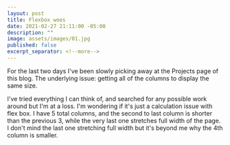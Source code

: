 ```yaml
---
layout: post
title: Flexbox woes
date: 2021-02-27 21:11:00 -05:00
description: ""
image: assets/images/01.jpg
published: false
excerpt_separator: <!--more-->
---
```


For the last two days I've been slowly picking away at the Projects page of this blog. The underlying issue: getting all of the columns to display the same size. <!--more-->

I've tried everything I can think of, and searched for any possible work around but I'm at a loss. I'm wondering if it's just a calculation issue with flex box. I have 5 total columns, and the second to last column is shorter than the previous 3, while the very last one stretches full width of the page. I don't mind the last one stretching full width but it's beyond me why the 4th column is smaller. 